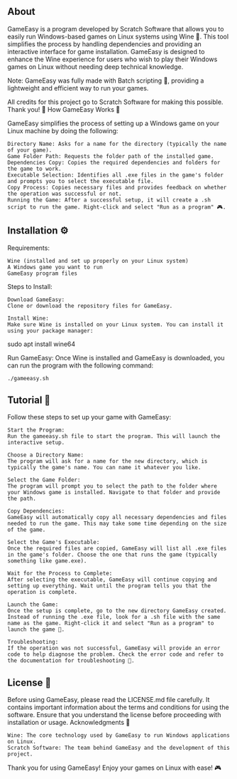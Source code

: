 ## About

GameEasy is a program developed by Scratch Software that allows you to easily run Windows-based games on Linux systems using Wine 🍷. This tool simplifies the process by handling dependencies and providing an interactive interface for game installation. GameEasy is designed to enhance the Wine experience for users who wish to play their Windows games on Linux without needing deep technical knowledge.

Note: GameEasy was fully made with Batch scripting 📝, providing a lightweight and efficient way to run your games.

All credits for this project go to Scratch Software for making this possible. Thank you! 🙏
How GameEasy Works 🔧

GameEasy simplifies the process of setting up a Windows game on your Linux machine by doing the following:

    Directory Name: Asks for a name for the directory (typically the name of your game).
    Game Folder Path: Requests the folder path of the installed game.
    Dependencies Copy: Copies the required dependencies and folders for the game to work.
    Executable Selection: Identifies all .exe files in the game's folder and prompts you to select the executable file.
    Copy Process: Copies necessary files and provides feedback on whether the operation was successful or not.
    Running the Game: After a successful setup, it will create a .sh script to run the game. Right-click and select "Run as a program" 🎮.

## Installation ⚙️
Requirements:

    Wine (installed and set up properly on your Linux system)
    A Windows game you want to run
    GameEasy program files

Steps to Install:

    Download GameEasy:
    Clone or download the repository files for GameEasy.

    Install Wine:
    Make sure Wine is installed on your Linux system. You can install it using your package manager:

sudo apt install wine64

Run GameEasy:
Once Wine is installed and GameEasy is downloaded, you can run the program with the following command:

    ./gameeasy.sh

## Tutorial 📝

Follow these steps to set up your game with GameEasy:

    Start the Program:
    Run the gameeasy.sh file to start the program. This will launch the interactive setup.

    Choose a Directory Name:
    The program will ask for a name for the new directory, which is typically the game's name. You can name it whatever you like.

    Select the Game Folder:
    The program will prompt you to select the path to the folder where your Windows game is installed. Navigate to that folder and provide the path.

    Copy Dependencies:
    GameEasy will automatically copy all necessary dependencies and files needed to run the game. This may take some time depending on the size of the game.

    Select the Game's Executable:
    Once the required files are copied, GameEasy will list all .exe files in the game's folder. Choose the one that runs the game (typically something like game.exe).

    Wait for the Process to Complete:
    After selecting the executable, GameEasy will continue copying and setting up everything. Wait until the program tells you that the operation is complete.

    Launch the Game:
    Once the setup is complete, go to the new directory GameEasy created. Instead of running the .exe file, look for a .sh file with the same name as the game. Right-click it and select "Run as a program" to launch the game 🚀.

    Troubleshooting:
    If the operation was not successful, GameEasy will provide an error code to help diagnose the problem. Check the error code and refer to the documentation for troubleshooting 🔧.

## License 📜

Before using GameEasy, please read the LICENSE.md file carefully. It contains important information about the terms and conditions for using the software. Ensure that you understand the license before proceeding with installation or usage.
Acknowledgments 🙌

    Wine: The core technology used by GameEasy to run Windows applications on Linux.
    Scratch Software: The team behind GameEasy and the development of this project.

Thank you for using GameEasy! Enjoy your games on Linux with ease! 🎮

